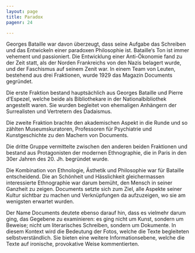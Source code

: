 ```yaml
---
layout: page
title: Paradox
pagenr: 24

---
```

Georges Bataille war davon überzeugt, dass seine Aufgabe das Schreiben und das Entwickeln einer paradoxen Philosophie ist. Bataille‘s Ton ist immer vehement und passioniert. Die Entwicklung einer Anti-Ökonomie fand zu der Zeit statt, als der Norden Frankreichs von den Nazis belagert wurde, und der Faschismus auf seinem Zenit war. In einem Team von Leuten, bestehend aus drei Fraktionen, wurde 1929 das Magazin Documents gegründet.

Die erste Fraktion bestand hauptsächlich aus Georges Bataille und Pierre d‘Espezel, welche beide als Bibliothekare in der Nationalbibliothek angestellt waren. Sie wurden begleitet von ehemaligen Anhängern der Surrealisten und Vertretern des Dadaismus.

Die zweite Fraktion brachte den akademischen Aspekt in die Runde und so zählten Museumskuratoren, Professoren für Psychiatrie und Kunstgeschichte zu den Machern von Documents.

Die dritte Gruppe vermittelte zwischen den anderen beiden Fraktionen und bestand aus Protagonisten der modernen Ethnographie, die in Paris in den 30er Jahren des 20. Jh. begründet wurde.

Die Kombination von Ethnologie, Ästhetik und Philosophie war für Bataille entscheidend. Die an Schönheit und Hässlichkeit gleichermassen interessierte Ethnographie war darum bemüht, den Mensch in seiner Ganzheit zu zeigen. Documents setzte sich zum Ziel, alle Aspekte seiner Kultur sichtbar zu machen und Verknüpfungen da aufzuzeigen, wo sie am wenigsten erwartet wurden.

Der Name Documents deutete ebenso darauf hin, dass es vielmehr darum ging, das Gegebene zu examinieren: es ging nicht um Kunst, sondern um Beweise; nicht um literarisches Schreiben, sondern um Dokumente. In diesem Kontext wird die Bedeutung der Fotos, welche die Texte begleiteten selbstverständlich. Sie bieten eine weitere Informationsebene, welche die Texte auf ironische, provokative Weise kommentierten.

